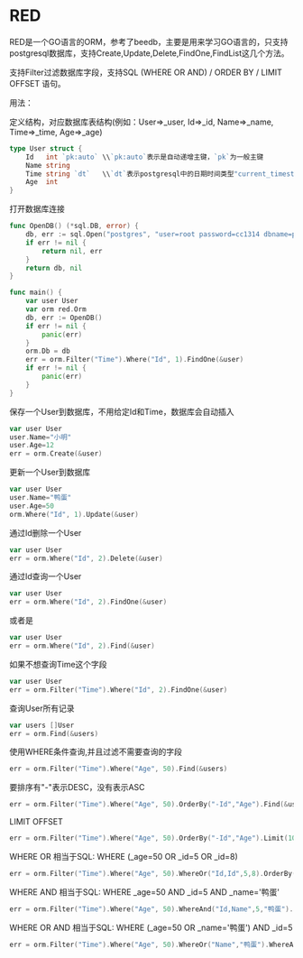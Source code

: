 RED
====

RED是一个GO语言的ORM，参考了beedb，主要是用来学习GO语言的，只支持postgresql数据库，支持Create,Update,Delete,FindOne,FindList这几个方法。

支持Filter过滤数据库字段，支持SQL (WHERE OR AND) / ORDER BY / LIMIT OFFSET 语句。

用法：

定义结构，对应数据库表结构(例如：User=>_user, Id=>_id, Name=>_name, Time=>_time, Age=>_age)
```go
type User struct {
    Id   int `pk:auto` \\`pk:auto`表示是自动递增主键，`pk`为一般主键
    Name string
	Time string `dt`   \\`dt`表示postgresql中的日期时间类型"current_timestamp"
	Age  int
}
```

打开数据库连接
```go
func OpenDB() (*sql.DB, error) {
    db, err := sql.Open("postgres", "user=root password=cc1314 dbname=pgdemo01 sslmode=disable")
	if err != nil {
		return nil, err
	}
	return db, nil
}
```

```go
func main() {
    var user User
	var orm red.Orm
	db, err := OpenDB()
	if err != nil {
		panic(err)
	}
	orm.Db = db
	err = orm.Filter("Time").Where("Id", 1).FindOne(&user)
	if err != nil {
		panic(err)
	}
}
```

保存一个User到数据库，不用给定Id和Time，数据库会自动插入
```go
var user User
user.Name="小明"
user.Age=12
err = orm.Create(&user)
```

更新一个User到数据库
```go
var user User
user.Name="鸭蛋"
user.Age=50
orm.Where("Id", 1).Update(&user)
```

通过Id删除一个User
```go
var user User
err = orm.Where("Id", 2).Delete(&user)
```

通过Id查询一个User
```go
var user User
err = orm.Where("Id", 2).FindOne(&user)
```
或者是
```go
var user User
err = orm.Where("Id", 2).Find(&user)
```

如果不想查询Time这个字段
```go
var user User
err = orm.Filter("Time").Where("Id", 2).FindOne(&user)
```

查询User所有记录
```go
var users []User
err = orm.Find(&users)
```
使用WHERE条件查询,并且过滤不需要查询的字段
```go
err = orm.Filter("Time").Where("Age", 50).Find(&users)
```
要排序有"-"表示DESC，没有表示ASC
```go
err = orm.Filter("Time").Where("Age", 50).OrderBy("-Id","Age").Find(&users)
```
LIMIT OFFSET
```go
err = orm.Filter("Time").Where("Age", 50).OrderBy("-Id","Age").Limit(10).Offset(5).Find(&users)
```
WHERE OR 相当于SQL: WHERE (_age=50 OR _id=5 OR _id=8)
```go
err = orm.Filter("Time").Where("Age", 50).WhereOr("Id,Id",5,8).OrderBy("-Id","Age").Limit(10).Offset(5).Find(&users)
```
WHERE AND 相当于SQL: WHERE _age=50 AND _id=5 AND _name='鸭蛋'
```go
err = orm.Filter("Time").Where("Age", 50).WhereAnd("Id,Name",5,"鸭蛋").OrderBy("-Id","Age").Limit(10).Offset(5).Find(&users)
```
WHERE OR AND 相当于SQL: WHERE (_age=50 OR _name='鸭蛋') AND _id=5
```go
err = orm.Filter("Time").Where("Age", 50).WhereOr("Name","鸭蛋").WhereAnd("Id",5).OrderBy("-Id","Age").Limit(10).Offset(5).Find(&users)
```